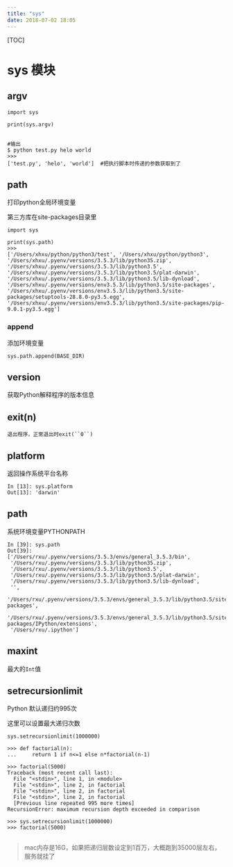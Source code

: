 ```yaml
---
title: "sys"
date: 2018-07-02 18:05
---
```


[TOC]



# sys 模块



## argv

```
import sys
 
print(sys.argv)
 
 
#输出
$ python test.py helo world
>>>
['test.py', 'helo', 'world']  #把执行脚本时传递的参数获取到了
```



## path

打印python全局环境变量

第三方库在site-packages目录里

```
import sys

print(sys.path)
>>>
['/Users/xhxu/python/python3/test', '/Users/xhxu/python/python3', '/Users/xhxu/.pyenv/versions/3.5.3/lib/python35.zip', '/Users/xhxu/.pyenv/versions/3.5.3/lib/python3.5', '/Users/xhxu/.pyenv/versions/3.5.3/lib/python3.5/plat-darwin', '/Users/xhxu/.pyenv/versions/3.5.3/lib/python3.5/lib-dynload', '/Users/xhxu/.pyenv/versions/env3.5.3/lib/python3.5/site-packages', '/Users/xhxu/.pyenv/versions/env3.5.3/lib/python3.5/site-packages/setuptools-28.8.0-py3.5.egg', '/Users/xhxu/.pyenv/versions/env3.5.3/lib/python3.5/site-packages/pip-9.0.1-py3.5.egg']
```



### append

添加环境变量

```
sys.path.append(BASE_DIR)
```



## version

 获取Python解释程序的版本信息



## exit(n)

```
退出程序，正常退出时exit(``0``)
```



## platform

返回操作系统平台名称

```
In [13]: sys.platform
Out[13]: 'darwin'
```



## path

系统环境变量PYTHONPATH

```
In [39]: sys.path
Out[39]:
['/Users/rxu/.pyenv/versions/3.5.3/envs/general_3.5.3/bin',
 '/Users/rxu/.pyenv/versions/3.5.3/lib/python35.zip',
 '/Users/rxu/.pyenv/versions/3.5.3/lib/python3.5',
 '/Users/rxu/.pyenv/versions/3.5.3/lib/python3.5/plat-darwin',
 '/Users/rxu/.pyenv/versions/3.5.3/lib/python3.5/lib-dynload',
 '',
 '/Users/rxu/.pyenv/versions/3.5.3/envs/general_3.5.3/lib/python3.5/site-packages',
 '/Users/rxu/.pyenv/versions/3.5.3/envs/general_3.5.3/lib/python3.5/site-packages/IPython/extensions',
 '/Users/rxu/.ipython']
```



## maxint         

最大的``Int``值



## setrecursionlimit

Python 默认递归约995次

这里可以设置最大递归次数

```
sys.setrecursionlimit(1000000)
```



```
>>> def factorial(n):
...     return 1 if n<=1 else n*factorial(n-1)

>>> factorial(5000)
Traceback (most recent call last):
  File "<stdin>", line 1, in <module>
  File "<stdin>", line 2, in factorial
  File "<stdin>", line 2, in factorial
  File "<stdin>", line 2, in factorial
  [Previous line repeated 995 more times]
RecursionError: maximum recursion depth exceeded in comparison

>>> sys.setrecursionlimit(1000000)
>>> factorial(5000)


```

>  mac内存是16G，如果把递归层数设定到1百万，大概跑到35000层左右，服务就挂了